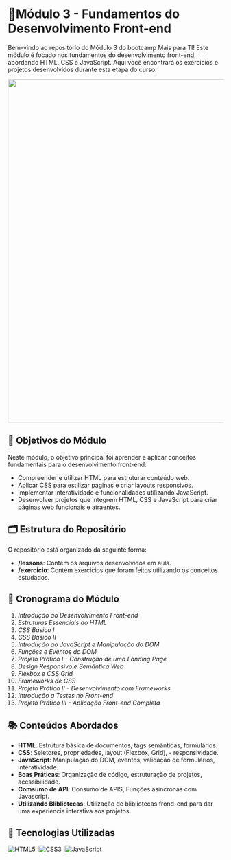 # 🎯Módulo 3 - Fundamentos do Desenvolvimento Front-end

Bem-vindo ao repositório do Módulo 3 do bootcamp Mais para TI! Este módulo é focado nos fundamentos do desenvolvimento front-end, abordando HTML, CSS e JavaScript. Aqui você encontrará os exercícios e projetos desenvolvidos durante esta etapa do curso.

<img src='https://drive.google.com/uc?export=view&id=1Fooc9CztSNlrtpbNYy4osQXuJNvS0uXb' width="800">

## 🚀 Objetivos do Módulo

Neste módulo, o objetivo principal foi aprender e aplicar conceitos fundamentais para o desenvolvimento front-end:

- Compreender e utilizar HTML para estruturar conteúdo web.
- Aplicar CSS para estilizar páginas e criar layouts responsivos.
- Implementar interatividade e funcionalidades utilizando JavaScript.
- Desenvolver projetos que integrem HTML, CSS e JavaScript para criar páginas web funcionais e atraentes.

## 🗂 Estrutura do Repositório

O repositório está organizado da seguinte forma:

- **/lessons**: Contém os arquivos desenvolvidos em aula.
- **/exercicio**: Contém exercicios que foram feitos utilizando os conceitos estudados.

## 📅 Cronograma do Módulo
1. *Introdução ao Desenvolvimento Front-end*
2. *Estruturas Essenciais do HTML*
3. *CSS Básico I*
4. *CSS Básico II*
5. *Introdução ao JavaScript e Manipulação do DOM*
6. *Funções e Eventos do DOM*
7. *Projeto Prático I - Construção de uma Landing Page*
8. *Design Responsivo e Semântica Web*
9. *Flexbox e CSS Grid*
10. *Frameworks de CSS*
11. *Projeto Prático II - Desenvolvimento com Frameworks*
12. *Introdução a Testes no Front-end*
13. *Projeto Prático III - Aplicação Front-end Completa*

## 📚 Conteúdos Abordados
- **HTML**: Estrutura básica de documentos, tags semânticas, formulários.
- **CSS**: Seletores, propriedades, layout (Flexbox, Grid), - responsividade.
- **JavaScript**: Manipulação do DOM, eventos, validação de formulários, interatividade.
- **Boas Práticas**: Organização de código, estruturação de projetos, acessibilidade.
- **Comsumo de API**: Consumo de APIS, Funções asincronas com Javascript.
- **Utilizando Blibliotecas**: Utilização de blibliotecas frond-end para dar uma experiencia interativa aos projetos.
## 🔧 Tecnologias Utilizadas

![HTML5](https://img.shields.io/badge/-HTML5-E34F26?style=for-the-badge&logo=html5&logoColor=white)&nbsp;
![CSS3](https://img.shields.io/badge/css3-%231572B6.svg?style=for-the-badge&logo=css3&logoColor=white)&nbsp;
![JavaScript](https://img.shields.io/badge/Javascript-F7DF1E.svg?style=for-the-badge&logo=javascript&logoColor=black)&nbsp;
